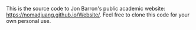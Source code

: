This is the source code to Jon Barron's public academic website: https://nomadjuang.github.io/Website/. Feel free to clone this code for your own personal use.
